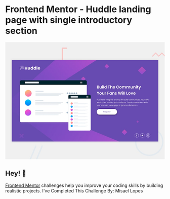 # Frontend Mentor - Huddle landing page with single introductory section

![Design preview for the Huddle landing page with single introductory section](./design/desktop-preview.jpg)

## Hey! 👋
[Frontend Mentor](https://www.frontendmentor.io) challenges help you improve your coding skills by building realistic projects.
I've Completed This Challenge
By: Misael Lopes

